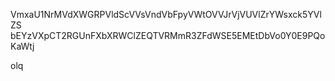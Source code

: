 VmxaU1NrMVdXWGRPVldScVVsVndVbFpyVWtOVVJrVjVUVlZrYWsxck5YVlZS
bEYzVXpCT2RGUnFXbXRWClZEQTVRMmR3ZFdWSE5EMEtDbVo0Y0E9PQoKaWtj

olq